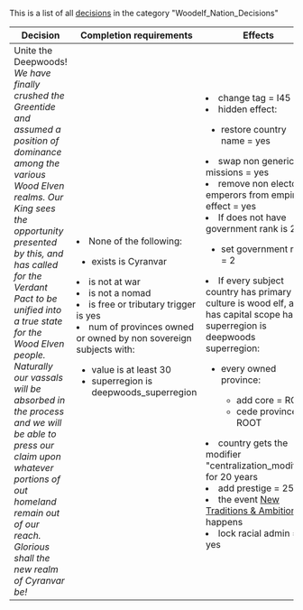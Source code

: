 This is a list of all [decisions](decisions.md) in the category "Woodelf_Nation_Decisions"

| Decision | Completion requirements | Effects | Requirements to appear |
| ----- | ------ | ----- | ------ |
| <a name="woodelf_nation">Unite the Deepwoods!</a><br />*We have finally crushed the Greentide and assumed a position of dominance among the various Wood Elven realms. Our King sees the opportunity presented by this, and has called for the Verdant Pact to be unified into a true state for the Wood Elven people. Naturally our vassals will be absorbed in the process and we will be able to press our claim upon whatever portions of out homeland remain out of our reach. Glorious shall the new realm of Cyranvar be!* | <li>None of the following:</li><ul><li>exists is Cyranvar</li></ul><li>is not at war</li><li>is not a nomad</li><li>is free or tributary trigger is yes</li><li>num of provinces owned or owned by non sovereign subjects with:</li><ul><li>value is at least 30</li><li>superregion is deepwoods_superregion</li></ul> | <li>change tag = I45</li><li>hidden effect:</li><ul><li>restore country name = yes</li></ul><li>swap non generic missions = yes</li><li>remove non electors emperors from empire effect = yes</li><li>If does not have government rank is 2:</li><ul><li>set government rank = 2</li></ul><li>If every subject country has primary culture is wood elf, and  has capital scope has superregion is deepwoods superregion:</li><ul><li>every owned province:</li><ul><li>add core = ROOT</li><li>cede province = ROOT</li></ul></ul><li>country gets the modifier "centralization_modifier" for 20 years</li><li>add prestige = 25</li><li>the event [New Traditions & Ambitions](../events/new_traditions_ambitions.md) happens</li><li>lock racial admin = yes</li> | <li>primary culture is wood_elf</li><li>None of the following:</li><ul><li>exists is Cyranvar</li></ul><li>is using normal or historical nations</li><li>was never end game tag trigger is yes</li><li>capital scope:</li><ul><li>superregion is deepwoods_superregion</li></ul> |
